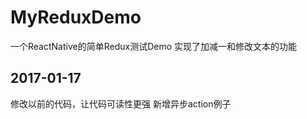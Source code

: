 # MyReduxDemo
一个ReactNative的简单Redux测试Demo
实现了加减一和修改文本的功能

## 2017-01-17
修改以前的代码，让代码可读性更强
新增异步action例子
